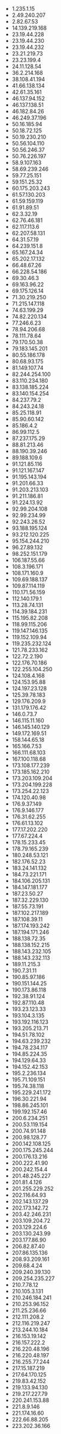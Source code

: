 * 1.235.1.15
* 2.49.240.207
* 2.82.67.53
* 14.139.219.168
* 23.19.44.228
* 23.19.44.230
* 23.19.44.232
* 23.21.219.73
* 23.23.199.4
* 24.11.128.54
* 36.2.214.168
* 38.108.41.194
* 41.66.138.134
* 42.61.35.161
* 46.137.94.152
* 46.137.138.51
* 46.182.84.26
* 46.249.37.196
* 50.16.185.94
* 50.18.72.125
* 50.19.230.210
* 50.56.104.110
* 50.56.246.37
* 50.76.226.197
* 58.9.107.163
* 58.69.239.246
* 59.77.25.151
* 59.151.25.32
* 60.175.203.243
* 61.57.130.203
* 61.59.159.119
* 61.91.89.51
* 62.3.32.19
* 62.76.46.181
* 62.117.113.6
* 62.207.58.131
* 64.31.57.19
* 64.239.151.8
* 65.167.24.34
* 65.202.17.132
* 66.48.67.26
* 66.228.54.186
* 69.30.46.3
* 69.163.96.22
* 69.175.126.14
* 71.30.219.250
* 71.215.147.118
* 74.63.199.29
* 74.82.220.134
* 77.246.6.23
* 78.94.206.68
* 78.111.78.64
* 79.170.50.38
* 79.183.145.201
* 80.55.186.178
* 80.68.93.175
* 81.149.107.74
* 82.244.254.100
* 83.110.234.180
* 83.138.185.224
* 83.140.154.254
* 84.237.79.2
* 84.243.24.18
* 85.25.118.91
* 85.90.60.142
* 85.186.4.2
* 86.99.112.5
* 87.237.175.29
* 88.81.213.46
* 88.190.39.246
* 89.188.109.6
* 91.121.85.116
* 91.121.167.147
* 91.195.143.194
* 91.201.66.33
* 91.203.213.103
* 91.211.186.81
* 91.224.13.92
* 92.99.204.108
* 92.99.234.99
* 92.243.26.52
* 93.188.195.124
* 93.212.120.225
* 95.154.244.210
* 96.27.89.132
* 98.252.151.179
* 106.187.55.66
* 108.3.196.171
* 108.171.160.9
* 109.69.188.137
* 109.87.114.119
* 110.171.56.159
* 112.140.179.1
* 113.28.74.131
* 114.39.184.231
* 115.195.82.208
* 118.99.115.206
* 119.147.146.135
* 119.152.109.94
* 119.235.232.124
* 121.78.233.162
* 122.72.2.190
* 122.176.70.186
* 122.255.104.250
* 124.108.4.168
* 124.153.95.88
* 124.197.23.128
* 125.39.78.183
* 129.176.209.9
* 131.179.176.42
* 146.0.73.7
* 146.115.11.160
* 146.145.140.129
* 149.172.169.51
* 158.144.65.18
* 165.166.7.53
* 166.111.68.103
* 167.100.118.68
* 173.108.177.239
* 173.185.162.210
* 173.203.109.204
* 173.204.199.228
* 173.254.22.123
* 174.120.40.98
* 176.9.37.149
* 176.9.146.177
* 176.31.62.255
* 176.61.13.102
* 177.17.202.220
* 177.67.224.4
* 178.15.233.45
* 178.79.165.239
* 180.248.53.121
* 182.176.52.23
* 183.24.141.132
* 184.73.221.171
* 184.106.205.131
* 184.147.181.177
* 187.23.50.27
* 187.32.229.130
* 187.55.73.191
* 187.102.217.189
* 187.108.39.11
* 187.174.193.242
* 187.194.171.246
* 188.138.72.35
* 188.138.152.215
* 188.143.232.105
* 188.143.232.113
* 189.11.215.3
* 190.7.31.11
* 190.85.97.186
* 190.151.144.25
* 190.173.86.118
* 192.38.91.124
* 192.87.110.48
* 193.23.123.33
* 193.104.3.135
* 193.192.116.123
* 193.205.213.71
* 194.51.78.102
* 194.63.239.232
* 194.78.234.117
* 194.85.224.35
* 194.129.64.33
* 194.152.42.153
* 195.2.236.134
* 195.71.109.151
* 195.74.38.118
* 195.229.241.172
* 196.30.221.94
* 198.86.245.101
* 199.192.157.46
* 200.6.234.251
* 200.53.119.154
* 200.74.91.148
* 200.98.128.77
* 200.142.108.125
* 200.175.245.244
* 200.176.13.216
* 200.222.41.90
* 200.242.154.4
* 201.48.245.227
* 201.81.4.126
* 201.255.229.252
* 202.116.64.93
* 202.143.137.29
* 202.173.142.72
* 203.42.246.231
* 203.109.204.72
* 203.129.224.6
* 203.130.243.99
* 203.177.86.90
* 206.82.87.40
* 207.86.135.136
* 208.93.209.161
* 209.68.4.24
* 209.240.39.130
* 209.254.235.227
* 210.7.78.12
* 210.105.3.131
* 210.246.184.241
* 210.253.96.152
* 211.25.236.66
* 212.111.208.2
* 212.116.219.247
* 213.244.10.184
* 216.153.19.142
* 216.157.222.2
* 216.220.48.196
* 216.220.48.197
* 216.255.77.244
* 217.15.187.219
* 217.64.170.125
* 219.83.42.152
* 219.133.94.130
* 219.217.227.79
* 220.241.153.88
* 221.8.9.146
* 221.174.16.60
* 222.66.88.205
* 223.202.36.166
